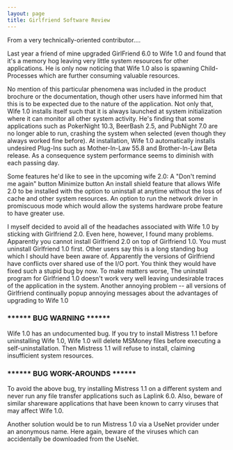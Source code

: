 ```yaml
---
layout: page
title: Girlfriend Software Review
---
```


From a very technically-oriented contributor....

Last year a friend of mine upgraded GirlFriend 6.0 to Wife 1.0 
and found that it's a memory hog leaving very little system resources for other 
applications. He is only now noticing that Wife 1.0 also is spawning Child-Processes 
which are further consuming valuable resources.</p>

No mention of this particular phenomena was included in the 
product brochure or the documentation, though other users have informed him 
that this is to be expected due to the nature of the application. Not only that, 
Wife 1.0 installs itself such that it is always launched at system initialization 
where it can monitor all other system activity. He's finding that some applications 
such as PokerNight 10.3, BeerBash 2.5, and PubNight 7.0 are no longer able to 
run, crashing the system when selected (even though they always worked fine 
before). At installation, Wife 1.0 automatically installs undesired Plug-Ins 
such as Mother-In-Law 55.8 and Brother-In-Law Beta release. As a consequence 
system performance seems to diminish with each passing day.</p>

Some features he'd like to see in the upcoming wife 2.0: A "Don't 
remind me again" button Minimize button An install shield feature that 
allows Wife 2.0 to be installed with the option to uninstall at anytime without 
the loss of cache and other system resources. An option to run the network driver 
in promiscuous mode which would allow the systems hardware probe feature to 
have greater use.</p>

I myself decided to avoid all of the headaches associated with 
Wife 1.0 by sticking with Girlfriend 2.0. Even here, however, I found many problems. 
Apparently you cannot install Girlfriend 2.0 on top of Girlfriend 1.0. You must 
uninstall Girlfriend 1.0 first. Other users say this is a long standing bug 
which I should have been aware of. Apparently the versions of Girlfriend have 
conflicts over shared use of the I/O port. You think they would have fixed such 
a stupid bug by now. To make matters worse, The uninstall program for Girlfriend 
1.0 doesn't work very well leaving undesirable traces of the application in 
the system. Another annoying problem -- all versions of Girlfriend continually 
popup annoying messages about the advantages of upgrading to Wife 1.0 </p>

### ****** BUG WARNING ******

Wife 1.0 has an undocumented bug. If you try to install Mistress 
1.1 before uninstalling Wife 1.0, Wife 1.0 will delete MSMoney files before 
executing a self-uninstallation. Then Mistress 1.1 will refuse to install, claiming 
insufficient system resources.

### ****** BUG WORK-AROUNDS ******

To avoid the above bug, try installing Mistress 1.1 on a different 
system and never run any file transfer applications such as Laplink 6.0. Also, 
beware of similar shareware applications that have been known to carry viruses 
that may affect Wife 1.0. </p>

Another solution would be to run Mistress 1.0 via a UseNet provider 
under an anonymous name. Here again, beware of the viruses which can accidentally 
be downloaded from the UseNet.</p>
